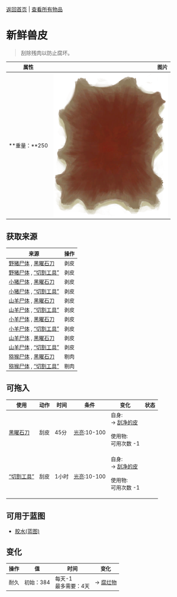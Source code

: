 [返回首页](index.md)   |  [查看所有物品](object.md)
# 新鲜兽皮  
> 刮除残肉以防止腐坏。  
  
  属性  |   图片   
 ----  |  ----:   
 **重量：**250  |  ![](Sprite/HideRaw.png)   
  
## 获取来源  
来源  |  操作  
----  |  ----  
[野猪尸体](BoarCarcass.md) , [黑曜石刀](KnifeObsidian.md)  |  剥皮  
[野猪尸体](BoarCarcass.md) , [“切割工具”](tag_Cutter.md)  |  剥皮  
[小猪尸体](BoarCarcassPiglet.md) , [黑曜石刀](KnifeObsidian.md)  |  剥皮  
[小猪尸体](BoarCarcassPiglet.md) , [“切割工具”](tag_Cutter.md)  |  剥皮  
[山羊尸体](GoatCarcassFemale.md) , [黑曜石刀](KnifeObsidian.md)  |  剥皮  
[山羊尸体](GoatCarcassFemale.md) , [“切割工具”](tag_Cutter.md)  |  剥皮  
[小羊尸体](GoatCarcassKid.md) , [黑曜石刀](KnifeObsidian.md)  |  剥皮  
[小羊尸体](GoatCarcassKid.md) , [“切割工具”](tag_Cutter.md)  |  剥皮  
[山羊尸体](GoatCarcassMale.md) , [黑曜石刀](KnifeObsidian.md)  |  剥皮  
[山羊尸体](GoatCarcassMale.md) , [“切割工具”](tag_Cutter.md)  |  剥皮  
[猕猴尸体](MacaqueCarcass.md) , [黑曜石刀](KnifeObsidian.md)  |  剔肉  
[猕猴尸体](MacaqueCarcass.md) , [“切割工具”](tag_Cutter.md)  |  剔肉  
## 可拖入  
使用  |  动作  |  时间  |  条件  |  变化  |  状态  
----  |  ----  |  ----  |  ----  |  ----  |  ----  
[黑曜石刀](KnifeObsidian.md)  |  刮皮  |  45分  |  [光亮](Light.md):10-100  |  自身:<br>→ [刮净的皮](SkinFleshed.md)<br><br>使用物:<br>可用次数  -1<br><br>  |    
[“切割工具”](tag_Cutter.md)  |  刮皮  |  1小时  |  [光亮](Light.md):10-100  |  自身:<br>→ [刮净的皮](SkinFleshed.md)<br><br>使用物:<br>可用次数  -1<br><br>  |    
## 可用于蓝图  
- [胶水(蓝图)](Bp_Glue.md)  
  
  
## 变化  
操作  |  值  |  时间  |  变化  
----  |  ----  |  ----  |  ----  
耐久  |  初始：384  |  每天-1<br>最多需要：4天  |  → [腐烂物](RottenRemains.md)  
